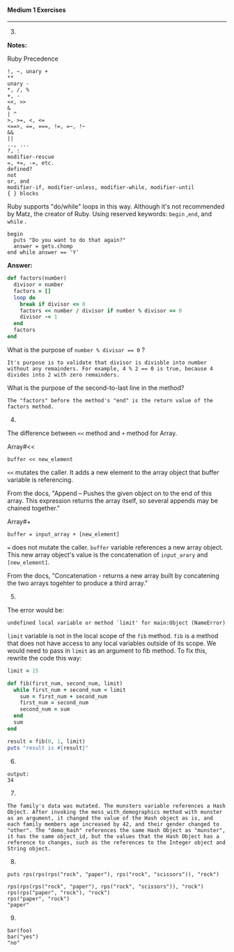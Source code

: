 #### Medium 1 Exercises

----------------------------------------

3.

**Notes:**

Ruby Precedence

```
!, ~, unary + 
**
unary -
*, /, %
+, -
<<, >>
&
| ^
>, >=, <, <=
<==>, ==, ===, !=, =~, !~
&&
||
.., ...
?, :
modifier-rescue
=, +=, -=, etc.
defined?
not
or, and
modifier-if, modifier-unless, modifier-while, modifier-until
{ } blocks
```



Ruby supports "do/while" loops in this way. Although it's not recommended by Matz, the creator of Ruby. Using reserved keywords: `begin` ,`end`, and `while` .

```
begin
  puts "Do you want to do that again?"
  answer = gets.chomp
end while answer == 'Y'
```



**Answer:** 

```ruby
def factors(number)
  divisor = number
  factors = []
  loop do
    break if divisor <= 0
    factors << number / divisor if number % divisor == 0
    divisor -= 1
  end
  factors
end
```

What is the purpose of `number % divisor == 0` ? 

```
It's purpose is to validate that divisor is divisble into number without any remainders. For example, 4 % 2 == 0 is true, because 4 divides into 2 with zero remainders.
```

What is the purpose of the second-to-last line in the method? 

```
The "factors" before the method's "end" is the return value of the factors method. 
```



4.

The difference between `<<` method and `+` method for Array.

Array#<<

```
buffer << new_element
```

`<<` mutates the caller. It adds a new element to the array object that buffer variable is referencing. 

From the docs, "Append – Pushes the given object on to the end of this array. This  expression returns the array itself, so several appends may be chained  together."


Array#+

```
buffer = input_array + [new_element]
```

`=` does not mutate the caller. `buffer` variable references a new array object. This new array object's value is the concatenation of `input_arary` and `[new_element]`. 

From the docs, "Concatenation - returns a new array built by concatening the two arrays togehter to produce a third array."



5.

The error would be: 

```
undefined local variable or method `limit' for main:Object (NameError)
```

`limit` variable is not in the local scope of the `fib` method. `fib` is a method that does not have access to any local variables outside of its scope. We would need to pass in `limit` as an argument to fib method. To fix this, rewrite the code this way: 

```ruby
limit = 15

def fib(first_num, second_num, limit)
  while first_num + second_num < limit
    sum = first_num + second_num
    first_num = second_num
    second_num = sum
  end
  sum
end

result = fib(0, 1, limit)
puts "result is #{result}"
```



6. 

```
output: 
34
```



7.

```
The family's data was mutated. The munsters variable references a Hash Object. After invoking the mess_with_demographics method with munster as an argument, it changed the value of the Hash object as is, and each family members age increased by 42, and their gender changed to "other". The "demo_hash" references the same Hash Object as "munster", it has the same object_id, but the values that the Hash Object has a reference to changes, such as the references to the Integer object and String object.  
```



8. 

```
puts rps(rps(rps("rock", "paper"), rps("rock", "scissors")), "rock")

rps(rps(rps("rock", "paper"), rps("rock", "scissors")), "rock")
rps(rps("paper", "rock"), "rock")
rps("paper", "rock")
"paper"
```



9.

```
bar(foo)
bar("yes")
"no"
```


